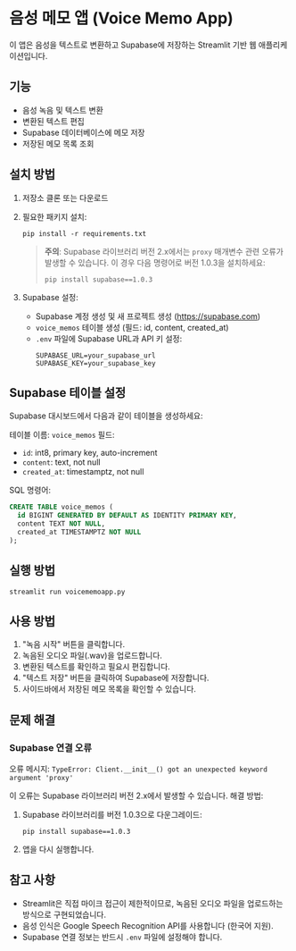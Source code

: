# 음성 메모 앱 (Voice Memo App)

이 앱은 음성을 텍스트로 변환하고 Supabase에 저장하는 Streamlit 기반 웹 애플리케이션입니다.

## 기능

- 음성 녹음 및 텍스트 변환
- 변환된 텍스트 편집
- Supabase 데이터베이스에 메모 저장
- 저장된 메모 목록 조회

## 설치 방법

1. 저장소 클론 또는 다운로드
2. 필요한 패키지 설치:
   ```
   pip install -r requirements.txt
   ```
   
   > **주의**: Supabase 라이브러리 버전 2.x에서는 `proxy` 매개변수 관련 오류가 발생할 수 있습니다. 이 경우 다음 명령어로 버전 1.0.3을 설치하세요:
   > ```
   > pip install supabase==1.0.3
   > ```

3. Supabase 설정:
   - Supabase 계정 생성 및 새 프로젝트 생성 (https://supabase.com)
   - `voice_memos` 테이블 생성 (필드: id, content, created_at)
   - `.env` 파일에 Supabase URL과 API 키 설정:
     ```
     SUPABASE_URL=your_supabase_url
     SUPABASE_KEY=your_supabase_key
     ```

## Supabase 테이블 설정

Supabase 대시보드에서 다음과 같이 테이블을 생성하세요:

테이블 이름: `voice_memos`
필드:
- `id`: int8, primary key, auto-increment
- `content`: text, not null
- `created_at`: timestamptz, not null

SQL 명령어:
```sql
CREATE TABLE voice_memos (
  id BIGINT GENERATED BY DEFAULT AS IDENTITY PRIMARY KEY,
  content TEXT NOT NULL,
  created_at TIMESTAMPTZ NOT NULL
);
```

## 실행 방법

```
streamlit run voicememoapp.py
```

## 사용 방법

1. "녹음 시작" 버튼을 클릭합니다.
2. 녹음된 오디오 파일(.wav)을 업로드합니다.
3. 변환된 텍스트를 확인하고 필요시 편집합니다.
4. "텍스트 저장" 버튼을 클릭하여 Supabase에 저장합니다.
5. 사이드바에서 저장된 메모 목록을 확인할 수 있습니다.

## 문제 해결

### Supabase 연결 오류
오류 메시지: `TypeError: Client.__init__() got an unexpected keyword argument 'proxy'`

이 오류는 Supabase 라이브러리 버전 2.x에서 발생할 수 있습니다. 해결 방법:
1. Supabase 라이브러리를 버전 1.0.3으로 다운그레이드:
   ```
   pip install supabase==1.0.3
   ```
2. 앱을 다시 실행합니다.

## 참고 사항

- Streamlit은 직접 마이크 접근이 제한적이므로, 녹음된 오디오 파일을 업로드하는 방식으로 구현되었습니다.
- 음성 인식은 Google Speech Recognition API를 사용합니다 (한국어 지원).
- Supabase 연결 정보는 반드시 `.env` 파일에 설정해야 합니다. 